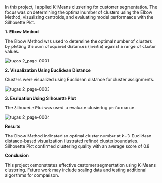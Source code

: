 In this project, I applied K-Means clustering for customer segmentation. The focus was on determining the optimal number of clusters using the Elbow Method, visualizing centroids, and evaluating model performance with the Silhouette Plot.

**1. Elbow Method**

The Elbow Method was used to determine the optimal number of clusters by plotting the sum of squared distances (inertia) against a range of cluster values.

![tugas 2_page-0001](https://github.com/user-attachments/assets/d50e29d5-e6b3-4bd7-976c-4380fd0e874e)

**2. Visualization Using Euclidean Distance**

Clusters were visualized using Euclidean distance for cluster assignments.

![tugas 2_page-0003](https://github.com/user-attachments/assets/17482299-4c1f-4ec7-a4cc-c4ad26fe10c1)

**3. Evaluation Using Silhouette Plot**

The Silhouette Plot was used to evaluate clustering performance.

![tugas 2_page-0004](https://github.com/user-attachments/assets/0a915fac-d489-4935-8f17-fd85ca1ee8f7)

**Results**

The Elbow Method indicated an optimal cluster number at k=3.
Euclidean distance-based visualization illustrated refined cluster boundaries.
Silhouette Plot confirmed clustering quality with an average score of 0.8

**Conclusion**

This project demonstrates effective customer segmentation using K-Means clustering. Future work may include scaling data and testing additional algorithms for comparison.


